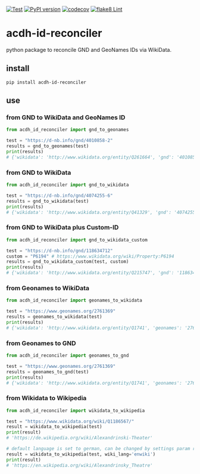 [![Test](https://github.com/acdh-oeaw/acdh-id-reconciler/actions/workflows/test.yml/badge.svg)](https://github.com/acdh-oeaw/acdh-id-reconciler/actions/workflows/test.yml)
[![PyPI version](https://badge.fury.io/py/acdh-id-reconciler.svg)](https://badge.fury.io/py/acdh-id-reconciler)
[![codecov](https://codecov.io/gh/acdh-oeaw/acdh-id-reconciler/branch/main/graph/badge.svg?token=WY0Q1GRIG1)](https://codecov.io/gh/acdh-oeaw/acdh-id-reconciler)
[![flake8 Lint](https://github.com/acdh-oeaw/acdh-id-reconciler/actions/workflows/lint.yml/badge.svg)](https://github.com/acdh-oeaw/acdh-id-reconciler/actions/workflows/lint.yml)

# acdh-id-reconciler
python package to reconcile GND and GeoNames IDs via WikiData.


## install

`pip install acdh-id-reconciler`

## use

### from GND to WikiData and GeoNames ID

```python
from acdh_id_reconciler import gnd_to_geonames

test = "https://d-nb.info/gnd/4010858-2"
results = gnd_to_geonames(test)
print(results)
# {'wikidata': 'http://www.wikidata.org/entity/Q261664', 'gnd': '4010858-2', 'geonames': '2781124'}
```

### from GND to WikiData

```python
from acdh_id_reconciler import gnd_to_wikidata

test = "https://d-nb.info/gnd/4074255-6"
results = gnd_to_wikidata(test)
print(results)
# {'wikidata': 'http://www.wikidata.org/entity/Q41329', 'gnd': '4074255-6'}
```

### from GND to WikiData plus Custom-ID

   ```python
from acdh_id_reconciler import gnd_to_wikidata_custom

test = "https://d-nb.info/gnd/118634712"
custom = "P6194" # https://www.wikidata.org/wiki/Property:P6194
results = gnd_to_wikidata_custom(test, custom)
print(results)
# {'wikidata': 'http://www.wikidata.org/entity/Q215747', 'gnd': '118634712', 'custom': 'W/Wolf_Hugo_1860_1903'}
```

### from Geonames to WikiData

```python
from acdh_id_reconciler import geonames_to_wikidata

test = "https://www.geonames.org/2761369"
results = geonames_to_wikidata(test)
print(results)
# {'wikidata': 'http://www.wikidata.org/entity/Q1741', 'geonames': '2761369'}
```

### from Geonames to GND

```python
from acdh_id_reconciler import geonames_to_gnd

test = "https://www.geonames.org/2761369"
results = geonames_to_gnd(test)
print(results)
# {'wikidata': 'http://www.wikidata.org/entity/Q1741', 'geonames': '2761369', 'gnd': '4066009-6'}
```

### from Wikidata to Wikipedia

```python
from acdh_id_reconciler import wikidata_to_wikipedia

test = "https://www.wikidata.org/wiki/Q1186567/"
result = wikidata_to_wikipedia(test)
print(result)
# 'https://de.wikipedia.org/wiki/Alexandrinski-Theater'

# default language is set to german, can be changed by settings param result e.g. `wiki_lang='enwiki'`
result = wikidata_to_wikipedia(test, wiki_lang='enwiki')
print(result)
# 'https://en.wikipedia.org/wiki/Alexandrinsky_Theatre'
